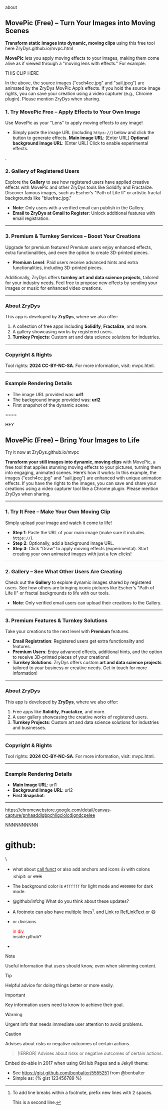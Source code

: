 about



## MovePic (Free) – Turn Your Images into Moving Scenes

**Transform static images into dynamic, moving clips** using this free tool here ZryDys.github.io/mvpc.html 

**MovePic** lets you apply moving effects to your images, making them come alive as if viewed through a "moving lens with effects." For example:

   THIS CLIP HERE

In the above, the source images ("esch4cc.jpg" and "sail.jpeg") are animated by the ZryDys MovPic App’s effects. If you hold the source image rights, you can save your creation using a video capturer (e.g., Chrome plugin). Please mention ZryDys when sharing.




### 1. Try MovePic Free – Apply Effects to Your Own Image


Use MovePic as your "Lens" to apply moving effects to any image!

- Simply paste the image URL (including `https://`) below and click the button to generate effects.
  **Main image URL**: [Enter URL]
  **Optional background image URL**: [Enter URL]
  Click to enable experimental effects.


.



### 2. Gallery of Registered Users

Explore the **Gallery** to see how registered users have applied creative effects with MovePic and other ZryDys tools like Solidify and Fractalize. Discover famous images, such as Escher’s "Path of Life II" or artistic fractal backgrounds like "bluefrac.jpg."

- **Note**: Only users with a verified email can publish in the Gallery.
- **Email to ZryDys at Gmail to Register**: Unlock additional features with email registration.

------



### 3. Premium & Turnkey Services – Boost Your Creations

Upgrade for premium features! Premium users enjoy enhanced effects, extra functionalities, and even the option to create 3D-printed pieces.

- **Premium Level**: Paid users receive advanced hints and extra functionalities, including 3D-printed pieces.

Additionally, ZryDys offers **turnkey art and data science projects**, tailored for your industry needs. Feel free to propose new effects by sending your images or music for enhanced video creations.

------







### About ZryDys

This app is developed by **ZryDys**, where we also offer:

1. A collection of free apps including **Solidify**, **Fractalize**, and more.
2. A gallery showcasing works by registered users.
3. **Turnkey Projects**: Custom art and data science solutions for industries.

------



### Copyright & Rights

Tool rights: **2024 CC-BY-NC-SA**. For more information, visit: mvpc.html.

------



### Example Rendering Details

- The image URL provided was: **url1**
- The background image provided was: **url2**
- First snapshot of the dynamic scene: <click to save the snapshot>



==== 



HEY





## MovePic (Free) – Bring Your Images to Life

Try it now at ZryDys.github.io/mvpc

**Transform your still images into dynamic, moving clips** with MovePic, a free tool that applies stunning moving effects to your pictures, turning them into engaging, animated scenes. Here’s how it works:
<THIS CLIP HERE>
In this example, the images ("esch4cc.jpg" and "sail.jpeg") are enhanced with unique animation effects. If you have the rights to the images, you can save and share your creations using a video capturer tool like a Chrome plugin. Please mention ZryDys when sharing.

------

### 1. Try It Free – Make Your Own Moving Clip

Simply upload your image and watch it come to life!

- **Step 1**: Paste the URL of your main image (make sure it includes `https://`).
- **Step 2**: Optionally, add a background image URL.
- **Step 3**: Click “Draw” to apply moving effects (experimental).
  Start creating your own animated images with just a few clicks!

------



### 2. Gallery – See What Other Users Are Creating

Check out the **Gallery** to explore dynamic images shared by registered users. See how others are bringing iconic pictures like Escher's "Path of Life II" or fractal backgrounds to life with our tools.

- **Note**: Only verified email users can upload their creations to the Gallery.

------



### 3. Premium Features & Turnkey Solutions

Take your creations to the next level with **Premium** features.

- **Email Registration**: Registered users get extra functionality and features.
- **Premium Users**: Enjoy advanced effects, additional hints, and the option to receive 3D-printed pieces of your creations!
- **Turnkey Solutions**: ZryDys offers custom **art and data science projects** tailored to your business or creative needs. Get in touch for more information!

------



### About ZryDys

This app is developed by **ZryDys**, where we also offer:

1. Free apps like **Solidify**, **Fractalize**, and more.
2. A user gallery showcasing the creative works of registered users.
3. **Turnkey Projects**: Custom art and data science solutions for industries and businesses.

------



### Copyright & Rights

Tool rights: **2024 CC-BY-NC-SA**. For more information, visit: mvpc.html.

------



### Example Rendering Details

- **Main Image URL**: url1
- **Background Image URL**: url2
- **First Snapshot**: <click to save the snapshot>

------





https://chromewebstore.google.com/detail/canvas-capture/pnhaaddlgbpchligciolcdjgndcpelee





NNNNNNNNNN









# github:

\



- what about [call funct](javascript:save_scr();) or also add  <a name="my-custom-anchor-point">anchors</a> and icons :+1:  with colons  :shipit: or ~~strik~~

- The background color is `#ffffff` for light mode and `#000000` for dark mode.

- @github/infchg What do you think about these updates?

- A footnote can also have multiple lines[^2].  and [Link ro RefLinkText][RefLin1] or :smile:

- or divisions <div style='color: red;'> in div </div> inside github?

- 

  [RefLin1]: hppt://Ref-Link-1

  

  [^2]: To add line breaks within a footnote, prefix new lines with 2 spaces.

    This is a second line.

  

> [!NOTE] 
>
> Useful information that users should know, even when skimming content.



> [!TIP]
> Helpful advice for doing things better or more easily.



> [!IMPORTANT]
> Key information users need to know to achieve their goal.

> [!WARNING]
> Urgent info that needs immediate user attention to avoid problems.

> [!CAUTION]
> Advises about risks or negative outcomes of certain actions. 


> [!ERROR]
> Advises about risks or negative outcomes of certain actions. 



Embed do-able in 2017 when using GitHub Pages and a Jekyll theme:



- See https://gist.github.com/benbalter/5555251 from @benbalter
 - Simple as: {% gist 123456789 %}

